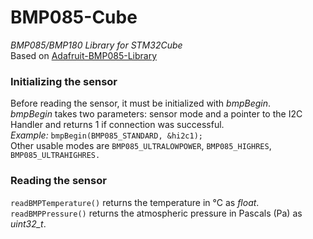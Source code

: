 # BMP085-Cube
*BMP085/BMP180 Library for STM32Cube*\
Based on [Adafruit-BMP085-Library](https://github.com/adafruit/Adafruit-BMP085-Library)

### Initializing the sensor
Before reading the sensor, it must be initialized with _bmpBegin_.\
_bmpBegin_ takes two parameters: sensor mode and a pointer to the I2C Handler and returns 1 if connection was successful.\
_Example:_ `bmpBegin(BMP085_STANDARD, &hi2c1);`\
Other usable modes are `BMP085_ULTRALOWPOWER`,  `BMP085_HIGHRES`,  `BMP085_ULTRAHIGHRES.` 

### Reading the sensor
`readBMPTemperature()` returns the temperature in °C as _float_.
`readBMPPressure()` returns the atmospheric pressure in Pascals (Pa) as _uint32_t_.


